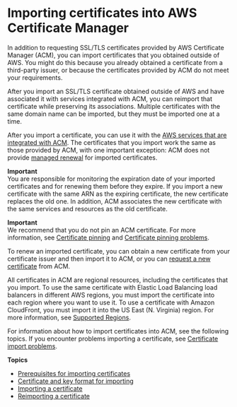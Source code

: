 # Importing certificates into AWS Certificate Manager<a name="import-certificate"></a>

In addition to requesting SSL/TLS certificates provided by AWS Certificate Manager \(ACM\), you can import certificates that you obtained outside of AWS\. You might do this because you already obtained a certificate from a third\-party issuer, or because the certificates provided by ACM do not meet your requirements\.

After you import an SSL/TLS certificate obtained outside of AWS and have associated it with services integrated with ACM, you can reimport that certificate while preserving its associations\. Multiple certificates with the same domain name can be imported, but they must be imported one at a time\.

After you import a certificate, you can use it with the [AWS services that are integrated with ACM](acm-services.md)\. The certificates that you import work the same as those provided by ACM, with one important exception: ACM does not provide [managed renewal](managed-renewal.md) for imported certificates\. 

**Important**  
You are responsible for monitoring the expiration date of your imported certificates and for renewing them before they expire\. If you import a new certificate with the same ARN as the expiring certificate, the new certificate replaces the old one\. In addition, ACM associates the new certificate with the same services and resources as the old certificate\. 

**Important**  
 We recommend that you do not pin an ACM certificate\. For more information, see [Certificate pinning](acm-bestpractices.md#best-practices-pinning) and [Certificate pinning problems](troubleshooting-pinning.md)\.

To renew an imported certificate, you can obtain a new certificate from your certificate issuer and then import it to ACM, or you can [request a new certificate](gs-acm-request-public.md) from ACM\.

All certificates in ACM are regional resources, including the certificates that you import\. To use the same certificate with Elastic Load Balancing load balancers in different AWS regions, you must import the certificate into each region where you want to use it\. To use a certificate with Amazon CloudFront, you must import it into the US East \(N\. Virginia\) region\. For more information, see [Supported Regions](acm-regions.md)\.

For information about how to import certificates into ACM, see the following topics\. If you encounter problems importing a certificate, see [Certificate import problems](troubleshoot-import.md)\.

**Topics**
+ [Prerequisites for importing certificates](import-certificate-prerequisites.md)
+ [Certificate and key format for importing](import-certificate-format.md)
+ [Importing a certificate](import-certificate-api-cli.md)
+ [Reimporting a certificate](import-reimport.md)